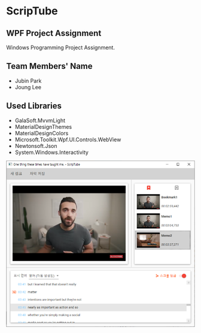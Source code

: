 # ScripTube
## WPF Project Assignment

Windows Programming Project Assignment.

## Team Members' Name
- Jubin Park
- Joung Lee

## Used Libraries
- GalaSoft.MvvmLight
- MaterialDesignThemes
- MaterialDesignColors
- Microsoft.Toolkit.Wpf.UI.Controls.WebView
- Newtonsoft.Json
- System.Windows.Interactivity

![](image.png)
